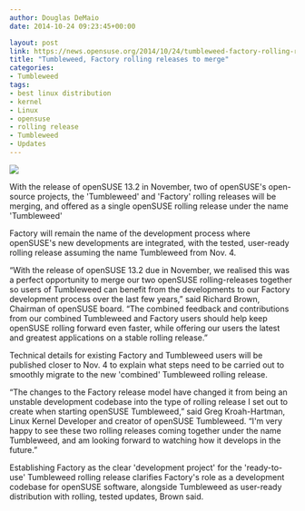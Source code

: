 ```yaml
---
author: Douglas DeMaio
date: 2014-10-24 09:23:45+00:00

layout: post
link: https://news.opensuse.org/2014/10/24/tumbleweed-factory-rolling-releases-to-merge/
title: "Tumbleweed, Factory rolling releases to merge"
categories:
- Tumbleweed
tags:
- best linux distribution
- kernel
- Linux
- opensuse
- rolling release
- Tumbleweed
- Updates
---
```

![](https://en.opensuse.org/images/c/c1/Tumbleweed.png)

With the release of openSUSE 13.2 in November, two of openSUSE's open-source projects, the 'Tumbleweed' and 'Factory' rolling releases will be merging, and offered as a single openSUSE rolling release under the name 'Tumbleweed'

Factory will remain the name of the development process where openSUSE's new developments are integrated, with the tested, user-ready rolling release assuming the name Tumbleweed from Nov. 4.

<!-- more -->“With the release of openSUSE 13.2 due in November, we realised this was a perfect opportunity to merge our two openSUSE rolling-releases together so users of Tumbleweed can benefit from the developments to our Factory development process over the last few years,” said Richard Brown, Chairman of openSUSE board. “The combined feedback and contributions from our combined Tumbleweed and Factory users should help keep openSUSE rolling forward even faster, while offering our users the latest and greatest applications on a stable rolling release.”

Technical details for existing Factory and Tumbleweed users will be published closer to Nov. 4 to explain what steps need to be carried out to smoothly migrate to the new 'combined' Tumbleweed rolling release.

“The changes to the Factory release model have changed it from being an unstable development codebase into the type of rolling release I set out to create when starting openSUSE Tumbleweed,” said Greg Kroah-Hartman, Linux Kernel Developer and creator of openSUSE Tumbleweed. “I'm very happy to see these two rolling releases coming together under the name Tumbleweed, and am looking forward to watching how it develops in the future.”

Establishing Factory as the clear 'development project' for the 'ready-to-use' Tumbleweed rolling release clarifies Factory's role as a development codebase for openSUSE software, alongside Tumbleweed as user-ready distribution with rolling, tested updates, Brown said.		
